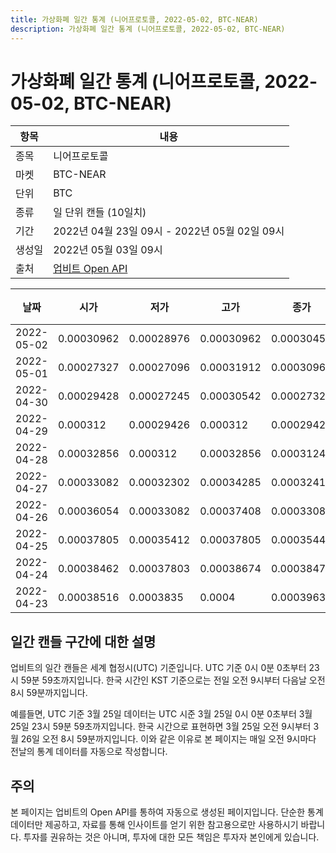 ```yaml
---
title: 가상화폐 일간 통계 (니어프로토콜, 2022-05-02, BTC-NEAR)
description: 가상화폐 일간 통계 (니어프로토콜, 2022-05-02, BTC-NEAR)
---
```



가상화폐 일간 통계 (니어프로토콜, 2022-05-02, BTC-NEAR)
===

|항목|내용|
|--|--|
|종목|니어프로토콜|
|마켓|BTC-NEAR|
|단위|BTC|
|종류|일 단위 캔들 (10일치)|
|기간|2022년 04월 23일 09시 - 2022년 05월 02일 09시|
|생성일|2022년 05월 03일 09시|
|출처|[업비트 Open API](https://docs.upbit.com)|


|날짜|시가|저가|고가|종가|비고|
|--|--|--|--|--|--|
|2022-05-02|0.00030962|0.00028976|0.00030962|0.00030456|    |
|2022-05-01|0.00027327|0.00027096|0.00031912|0.00030962|    |
|2022-04-30|0.00029428|0.00027245|0.00030542|0.00027325|    |
|2022-04-29|0.000312|0.00029426|0.000312|0.00029428|    |
|2022-04-28|0.00032856|0.000312|0.00032856|0.00031248|    |
|2022-04-27|0.00033082|0.00032302|0.00034285|0.0003241|    |
|2022-04-26|0.00036054|0.00033082|0.00037408|0.00033082|    |
|2022-04-25|0.00037805|0.00035412|0.00037805|0.00035444|    |
|2022-04-24|0.00038462|0.00037803|0.00038674|0.00038473|    |
|2022-04-23|0.00038516|0.0003835|0.0004|0.00039631|    |


일간 캔들 구간에 대한 설명
---


업비트의 일간 캔들은 세계 협정시(UTC) 기준입니다. 
UTC 기준 0시 0분 0초부터 23시 59분 59초까지입니다. 
한국 시간인 KST 기준으로는 전일 오전 9시부터 다음날 오전 8시 59분까지입니다. 


예를들면, UTC 기준 3월 25일 데이터는 UTC 시준 3월 25일 0시 0분 0초부터 3월 25일 23시 59분 59초까지입니다. 
한국 시간으로 표현하면 3월 25일 오전 9시부터 3월 26일 오전 8시 59분까지입니다. 
이와 같은 이유로 본 페이지는 매일 오전 9시마다 전날의 통계 데이터를 자동으로 작성합니다. 


주의
---


본 페이지는 업비트의 Open API를 통하여 자동으로 생성된 페이지입니다. 
단순한 통계 데이터만 제공하고, 자료를 통해 인사이트를 얻기 위한 참고용으로만 사용하시기 바랍니다. 
투자를 권유하는 것은 아니며, 투자에 대한 모든 책임은 투자자 본인에게 있습니다. 
